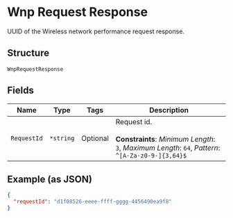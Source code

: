 
# Wnp Request Response

UUID of the Wireless network performance request response.

## Structure

`WnpRequestResponse`

## Fields

| Name | Type | Tags | Description |
|  --- | --- | --- | --- |
| `RequestId` | `*string` | Optional | Request id.<br><br>**Constraints**: *Minimum Length*: `3`, *Maximum Length*: `64`, *Pattern*: `^[A-Za-z0-9-]{3,64}$` |

## Example (as JSON)

```json
{
  "requestId": "d1f08526-eeee-ffff-gggg-4456490ea9f8"
}
```

